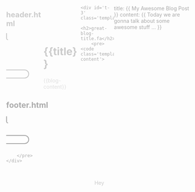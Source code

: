 <script src='https://cdnjs.cloudflare.com/ajax/libs/jquery/3.5.1/jquery.min.js'></script>
<script >
function highlight_code()
{
		if (typeof (Worker) === undefined)
				return false

		// var workerFunction = new Blob(['(' + highlight_worker_function.toString() + ')()'], {type: "text/javascript"});

		const codes = document.querySelectorAll('code')
		for (let i= 0; i < codes.length; i++) {
			const code = codes[i]
			var worker = new Worker('/js/workers/hljs.js')
				worker.onmessage = function () {
						code.innerHTML = (event.data)
						code.classList.add('hljs')
				}
				worker.postMessage(code.innerHTML); // start worker
		}
}
function connectElements(svg, path, startElem, endElem) {
    var svgContainer= $("#svg-container");

    // if first element is lower than the second, swap!
    if(startElem.offset().top > endElem.offset().top){
        var temp = startElem;
        startElem = endElem;
        endElem = temp;
    }

    // get (top, left) corner coordinates of the svg container   
    var svgTop  = svgContainer.offset().top;
    var svgLeft = svgContainer.offset().left;

    // get (top, left) coordinates for the two elements
    var startCoord = startElem.offset();
    var endCoord   = endElem.offset();

    // calculate path's start (x,y)  coords
    // we want the x coordinate to visually result in the element's mid point
    var startX = startCoord.left + 0.5*startElem.outerWidth() - svgLeft;    // x = left offset + 0.5*width - svg's left offset
    var startY = startCoord.top  + startElem.outerHeight() - svgTop;        // y = top offset + height - svg's top offset

        // calculate path's end (x,y) coords
    var endX = endCoord.left + 0.5*endElem.outerWidth() - svgLeft;
    var endY = endCoord.top  - svgTop;

    // call function for drawing the path
    drawPath(svg, path, startX, startY, endX, endY);

}
//helper functions, it turned out chrome doesn't support Math.sgn() 
function signum(x) {
    return (x < 0) ? -1 : 1;
}
function absolute(x) {
    return (x < 0) ? -x : x;
}

function drawPath(svg, path, startX, startY, endX, endY) {
    // get the path's stroke width (if one wanted to be  really precize, one could use half the stroke size)
    var stroke =  parseFloat(path.attr("stroke-width"));
    // check if the svg is big enough to draw the path, if not, set heigh/width
    if (svg.attr("height") <  endY)                 svg.attr("height", endY);
    if (svg.attr("width" ) < (startX + stroke) )    svg.attr("width", (startX + stroke));
    if (svg.attr("width" ) < (endX   + stroke) )    svg.attr("width", (endX   + stroke));
    
    var deltaX = (endX - startX) * 0.15;
    var deltaY = (endY - startY) * 0.15;
    // for further calculations which ever is the shortest distance
    var delta  =  deltaY < absolute(deltaX) ? deltaY : absolute(deltaX);

    // set sweep-flag (counter/clock-wise)
    // if start element is closer to the left edge,
    // draw the first arc counter-clockwise, and the second one clock-wise
    var arc1 = 0; var arc2 = 1;
    if (startX > endX) {
        arc1 = 1;
        arc2 = 0;
    }
    // draw tha pipe-like path
    // 1. move a bit down, 2. arch,  3. move a bit to the right, 4.arch, 5. move down to the end 
    path.attr("d",  "M"  + startX + " " + startY +
                    " V" + (startY + delta) +
                    " A" + delta + " " +  delta + " 0 0 " + arc1 + " " + (startX + delta*signum(deltaX)) + " " + (startY + 2*delta) +
                    " H" + (endX - delta*signum(deltaX)) + 
                    " A" + delta + " " +  delta + " 0 0 " + arc2 + " " + endX + " " + (startY + 3*delta) +
                    " V" + endY );
}

function connectElements(svg, path, startElem, endElem) {
    var svgContainer= $("#svg-container");

    // if first element is lower than the second, swap!
    if(startElem.offset().top > endElem.offset().top){
        var temp = startElem;
        startElem = endElem;
        endElem = temp;
    }

    // get (top, left) corner coordinates of the svg container   
    var svgTop  = svgContainer.offset().top;
    var svgLeft = svgContainer.offset().left;

    // get (top, left) coordinates for the two elements
    var startCoord = startElem.offset();
    var endCoord   = endElem.offset();

    // calculate path's start (x,y)  coords
    // we want the x coordinate to visually result in the element's mid point
    var startX = startCoord.left + 0.5*startElem.outerWidth() - svgLeft;    // x = left offset + 0.5*width - svg's left offset
    var startY = startCoord.top  + startElem.outerHeight() - svgTop;        // y = top offset + height - svg's top offset

        // calculate path's end (x,y) coords
    var endX = endCoord.left + 0.5*endElem.outerWidth() - svgLeft;
    var endY = endCoord.top  - svgTop;
		console.log("END Y is ", endY)
		console.log({'endcooord': endCoord ,svgTop})
    // call function for drawing the path
    drawPath(svg, path, startX, startY, endX, endY);

}
function connectAll() {
    connectElements($("#svg1"), $("#path1"), $("#t-1"),   $("#t-4"));
    connectElements($("#svg1"), $("#path2"), $("#t-2"),   $("#t-3"));
    connectElements($("#svg1"), $("#path2"), $("#t-2"),   $("#gulp-container"));

}

window.addEventListener('load', () => {
	highlight_code()

})
$(document).ready(function() {
    // reset svg each time 
    $("#svg1").attr("height", "0");
    $("#svg1").attr("width", "0");
    connectAll();
});
</script>
<link rel="stylesheet" type="text/css" href="/index.css">

<div id='svg-container'>
	<svg id="svg1" width="0" height="0" >
			<path
					id="path1"
					d="M0 0"         
					stroke="#000" 
					fill="none" 
					stroke-width="12px";/>
				<path
					id="path2"
					d="M0 0"             
					stroke="#000" 
					fill="none" 
					stroke-width="12px";/>
				<path
					id="path3"
					d="M0 0"      
					stroke-width="8px"
					style="stroke:#000; fill:none;"/>
				<path
					id="path4"
					d="M0 0"    
					stroke-width="12px"         
					style="stroke:#000; fill:none;  stroke-width: 12px;" />
				<path
					id="path5"
					d="M0 0"    
					stroke-width="10px"         
					style="stroke:#000; fill:none;"/>
				<path
					id="path6"
					d="M0 0"    
					stroke-width="10px"         
					style="stroke:#000; fill:none;"/>
	</svg>
</div>
<div class='t-container'>
<div class='first-row'>
	<div id='t-1' class='template'>
		<h2>header.html</h2>
		<pre><code class='template-content'>
<header>
<!-- Header Content -->
</header>
		</code>
		</pre>
	</div>

<div id='t-2' class='template'>

		<h2>blog-template.html</h2>
		<pre><code class='template-content'>
<h1> {{title}} </h1>
<div id='blog-content'>
{{blog-content}}
</div>
		</code>
		</pre>
	</div>

	<div id='t-3' class='template'>
		<h2>great-blog-title.fa</h2>
		<pre><code class='template-content'>
title: {{ My Awesome Blog Post }}
content: {{ Today we are gonna talk about some awesome stuff ... }}
		</code>
		</pre>
	</div>

<div id='t-4' class='template'>
		<h2>footer.html</h2>
		<pre><code class='template-content'>
<footer>
<!–– footer content -->
</footer>
		</code>

		</pre>
	</div>
	
</div>

<div class='second-row'>
	<div id='gulp-container'> Hey</div>
</div>
</div>

<style>
.second-row {
	width: 100%;
	display: flex;
	justify-content: center;
}
.gulp-container {
	height: 100px;
	width: 100px;
	background: red;
	display:flex;
	justify-content: center;
}
.t-container {
	width: 100%;
}
.first-row {
	display: flex;
	width: 100%;
	justify-content: space-evenly;
}
.first-row > .template {
	width: 20%;
}

.first-row > .template > h2 {
	margin-bottom: 10px;
	font-size: 20px
}
.template-content {
	padding: 3px;
	border-radius: 20px;
	border: 2px solid black;
	background: white;
}
.template-content::-webkit-scrollbar {
	display: none;
}
body {
	padding: 0;
}
</style>

<style>

#svg-container { 
	z-index: -10;
	position:absolute;
	background-color:silver;
	opacity: 0.5;
}

div{ opacity: 0.6; }


#outer{
	margin:0 auto;
	width: 80%;
}

#teal{
 	width: 6em;
 	height: 6em;
 	background-color:teal;
 	margin-left: 10%;
}
#orange{
	height: 4em;
	width: 35%;
	padding: 2em 8em;
	margin-left: 8em;
	margin-top: 6em;
	background-color: orange; 
}

#red{
	width:6em;
	height: 4em;
	margin-left: 30%; 
	padding:4em 3em;
	background-color:red;
}
#aqua{
	width: 5em;
	height: 5em;
	margin-left:15%; 
	background-color:aqua;
}
#purple{
	width: 15em;
	height: 5em;
	background-color:purple;
}
#green{
	width: 5em;
	height: 7em;
	margin-top: 2em;
	margin-left: 50%;
	background-color: green;
}
</style>

